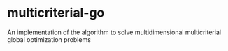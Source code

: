 # multicriterial-go
An implementation of the algorithm to solve multidimensional multicriterial global optimization problems
